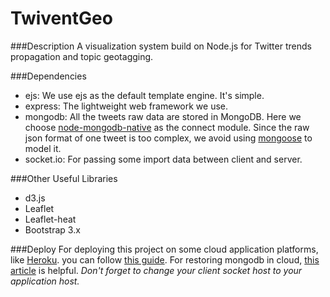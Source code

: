 TwiventGeo
==========

###Description
A visualization system build on Node.js for Twitter trends propagation and topic geotagging.

###Dependencies
* ejs: We use ejs as the default template engine. It's simple.
* express: The lightweight web framework we use.
* mongodb: All the tweets raw data are stored in MongoDB. Here we choose 
[node-mongodb-native](https://github.com/mongodb/node-mongodb-native) as the connect module. 
Since the raw json format of one tweet is too complex, we avoid using [mongoose](https://github.com/learnboost/mongoose/) 
to model it.
* socket.io: For passing some import data between client and server.

###Other Useful Libraries
* d3.js
* Leaflet
* Leaflet-heat
* Bootstrap 3.x

###Deploy
For deploying this project on some cloud application platforms, like [Heroku](https://www.heroku.com/). you can follow [this guide](https://devcenter.heroku.com/articles/getting-started-with-nodejs#introduction). For restoring mongodb in cloud, [this article](https://devcenter.heroku.com/articles/mongolab) is helpful. *Don't forget to change your client socket host to your application host.*